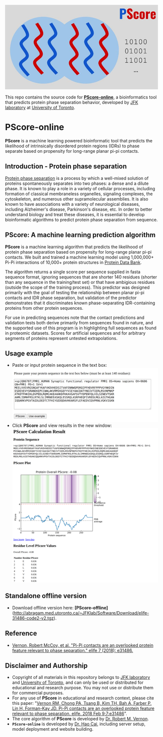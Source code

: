 ![](pscore-logo.jpg)

This repo contains the source code for [**PScore-online**](http://pound.med.utoronto.ca/~JFKlab/Software/psp.htm), a bioinformatics tool that predicts protein phase separation behavior, developed by [JFK laboratory](http://pound.med.utoronto.ca/~JFKlab/index.php) at [University of Toronto](https://www.utoronto.ca/).

# PScore-online
**PScore** is a machine learning powered bioinformatic tool that predicts the likelihood of intrinsically disordered protein regions (IDRs) to phase separate based on propensity for long-range planar pi-pi contacts.

## Introduction - Protein phase separation
[Protein phase separation](https://encyclopedia.pub/8037) is a process by which a well-mixed solution of  proteins spontaneously separates into two phases: a dense and a dilute phase. It is known to play a role in a variety of cellular processes, including formation of classical membraneless organelles, signaling complexes, the cytoskeleton, and numerous other supramolecular assemblies. It is also known to have associations with a variety of neurological diseases, including Alzheimer's disease, Parkinson's disease, etc. In order to better understand biology and treat these diseases, it is essential to develop bioinformatic algorithms to predict protein phase separation from sequence. 

## PScore: A machine learning prediction algorithm
**PScore** is a machine learning algorithm that predicts the likelihood of protein phase separation based on propensity for long-range planar pi-pi contacts. We built and trained a machine learning model using 1,000,000+ Pi-Pi interactions of 10,000+ protein structures in [Protein Data Bank](https://www.rcsb.org/).

 The algorithm returns a single score per sequence supplied in fasta sequence format, ignoring sequences that are shorter 140 residues (shorter than any sequence in the training/test set) or that have ambigious residues (outside the scope of the training process). This predictor was designed primarily with the goal of testing the relationship between planar pi-pi contacts and IDR phase separation, but validation of the predictor demonstrates that it discriminates known phase-separating IDR-containing proteins from other protein sequences.

For use in predicting sequences note that the contact predictions and validation tests both derive primarily from sequences found in nature, and the supported use of this program is in highlighting full sequences as found in proteomic datasets. Scores for artificial sequences and for arbitrary segments of proteins represent untested extrapolations.

## Usage example
- Paste or input protein sequence in the text box:
![](pscore-usage-1.png)
- Click **PScore** and view results in the new window:  
![](pscore-usage-2.png) 


## Standalone offline version
- Download offline version here: **[PScore-offline]**(http://abragam.med.utoronto.ca/~JFKlab/Software/Download/elife-31486-code2-v2.tgz).

## Reference
- [Vernon, Robert McCoy, et al. "Pi-Pi contacts are an overlooked protein feature relevant to phase separation." elife 7 (2018): e31486.](https://elifesciences.org/articles/31486)


## Disclaimer and Authorship
- Copyright of all materials in this repository belongs to [JFK laboratory](http://pound.med.utoronto.ca/~JFKlab/index.php) and [University of Toronto](https://www.utoronto.ca/), and can only be used or distributed for educational and research purpose. You may not use or distribute them for commercial purposes.
- For any use of **PScore** in educational and research context, please cite this paper: "[Vernon RM, Chong PA, Tsang B, Kim TH, Bah A, Farber P, Lin H, Forman-Kay JD. Pi-Pi contacts are an overlooked protein feature relevant to phase separation. elife. 2018 Feb 9;7:e31486](https://elifesciences.org/articles/31486)".
- The core algorithm of **PScore** is developed by [Dr. Robert M. Vernon](https://www.researchgate.net/profile/Robert-Vernon-3).
- **`PScore-online`** is developed by [Dr. Hao Cai](https://ca.linkedin.com/in/haocai1992), including server setup, model deployment and website building.